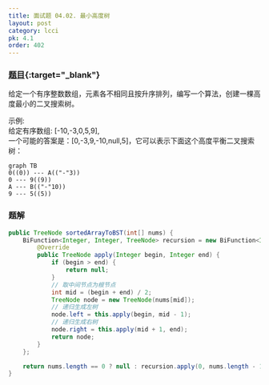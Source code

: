 ```yaml
---
title: 面试题 04.02. 最小高度树
layout: post
category: lcci
pk: 4.1
order: 402
---
```


### [题目](https://leetcode-cn.com/minimum-height-tree-lcci/){:target="_blank"}

给定一个有序整数数组，元素各不相同且按升序排列，编写一个算法，创建一棵高度最小的二叉搜索树。

示例:  
给定有序数组: [-10,-3,0,5,9],  
一个可能的答案是：[0,-3,9,-10,null,5]，它可以表示下面这个高度平衡二叉搜索树：

```mermaid
graph TB
0((0)) --- A(("-"3))
0 --- 9((9))
A --- B(("-"10))
9 --- 5((5))
```

### 题解

```java
public TreeNode sortedArrayToBST(int[] nums) {
    BiFunction<Integer, Integer, TreeNode> recursion = new BiFunction<Integer, Integer, TreeNode>() {
        @Override
        public TreeNode apply(Integer begin, Integer end) {
            if (begin > end) {
                return null;
            }
            // 取中间节点为根节点
            int mid = (begin + end) / 2;
            TreeNode node = new TreeNode(nums[mid]);
            // 递归生成左树
            node.left = this.apply(begin, mid - 1);
            // 递归生成右树
            node.right = this.apply(mid + 1, end);
            return node;
        }
    };

    return nums.length == 0 ? null : recursion.apply(0, nums.length - 1);
}
```